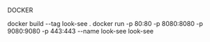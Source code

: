 DOCKER

docker build --tag look-see .
docker run -p 80:80 -p 8080:8080 -p 9080:9080 -p 443:443 --name look-see look-see

